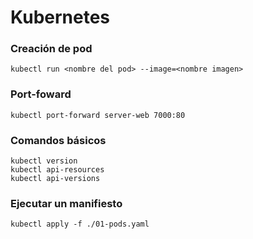 # Kubernetes

### Creación de pod

```
kubectl run <nombre del pod> --image=<nombre imagen>
```

### Port-foward

```
kubectl port-forward server-web 7000:80
```

### Comandos básicos

```
kubectl version
kubectl api-resources
kubectl api-versions
```

### Ejecutar un manifiesto

```
kubectl apply -f ./01-pods.yaml
```
